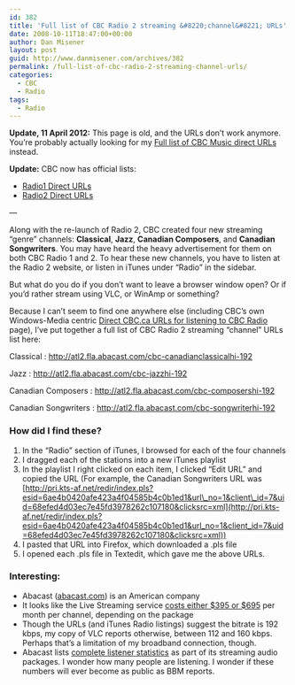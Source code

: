 ```yaml
---
id: 382
title: 'Full list of CBC Radio 2 streaming &#8220;channel&#8221; URLs'
date: 2008-10-11T18:47:00+00:00
author: Dan Misener
layout: post
guid: http://www.danmisener.com/archives/382
permalink: /full-list-of-cbc-radio-2-streaming-channel-urls/
categories:
  - CBC
  - Radio
tags:
  - Radio
---
```

**Update, 11 April 2012:** This page is old, and the URLs don&#8217;t work anymore. You&#8217;re probably actually looking for my [Full list of CBC Music direct URLs](http://misener.org/archives/1266 "Full list of CBC Music direct URLs") instead.

<!--more-->

**Update:** CBC now has official lists:

  * [Radio1 Direct URLs](http://www.cbc.ca/listen/includes/directr1.html)
  * [Radio2 Direct URLs](http://www.cbc.ca/listen/includes/directr2.html)

&#8212;

Along with the re-launch of Radio 2, CBC created four new streaming &#8220;genre&#8221; channels: **Classical**, **Jazz**, **Canadian Composers**, and **Canadian Songwriters**. You may have heard the heavy advertisement for them on both CBC Radio 1 and 2. To hear these new channels, you have to listen at the Radio 2 website, or listen in iTunes under &#8220;Radio&#8221; in the sidebar.

But what do you do if you don&#8217;t want to leave a browser window open? Or if you&#8217;d rather stream using VLC, or WinAmp or something?

Because I can&#8217;t seem to find one anywhere else (including CBC&#8217;s own Windows-Media centric [Direct CBC.ca URLs for listening to CBC Radio](http://www.cbc.ca/listen/streams.html) page), I&#8217;ve put together a full list of CBC Radio 2 streaming &#8220;channel&#8221; URLs list here:

Classical
:   <http://atl2.fla.abacast.com/cbc-canadianclassicalhi-192>

Jazz
:   <http://atl2.fla.abacast.com/cbc-jazzhi-192>

Canadian Composers
:   <http://atl2.fla.abacast.com/cbc-composershi-192>

Canadian Songwriters
:   <http://atl2.fla.abacast.com/cbc-songwriterhi-192>

### How did I find these?

  1. In the &#8220;Radio&#8221; section of iTunes, I browsed for each of the four channels
  2. I dragged each of the stations into a new iTunes playlist
  3. In the playlist I right clicked on each item, I clicked &#8220;Edit URL&#8221; and copied the URL (For example, the Canadian Songwriters URL was [http://pri.kts-af.net/redir/index.pls?esid=6ae4b0420afe423a4f04585b4c0b1ed1&url\_no=1&client\_id=7&uid=68efed4d03ec7e45fd3978262c107180&clicksrc=xml](http://pri.kts-af.net/redir/index.pls?esid=6ae4b0420afe423a4f04585b4c0b1ed1&url_no=1&client_id=7&uid=68efed4d03ec7e45fd3978262c107180&clicksrc=xml))
  4. I pasted that URL into Firefox, which downloaded a .pls file
  5. I opened each .pls file in Textedit, which gave me the above URLs.

### Interesting:

  * Abacast ([abacast.com](http://abacast.com)) is an American company
  * It looks like the Live Streaming service [costs either $395 or $695](http://www.abacast.com/products/livestreaming.php) per month per channel, depending on the package
  * Though the URLs (and iTunes Radio listings) suggest the bitrate is 192 kbps, my copy of VLC reports otherwise, between 112 and 160 kbps. Perhaps that&#8217;s a limitation of my broadband connection, though.
  * Abacast lists [complete listener statistics](http://www.abacast.com/products/stats.php) as part of its streaming audio packages. I wonder how many people are listening. I wonder if these numbers will ever become as public as BBM reports.